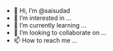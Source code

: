 - 👋 Hi, I’m @saisudad
- 👀 I’m interested in ...
- 🌱 I’m currently learning ...
- 💞️ I’m looking to collaborate on ...
- 📫 How to reach me ...

<!---
saisudad/saisudad is a ✨ special ✨ repository because its `README.md` (this file) appears on your GitHub profile.
You can click the Preview link to take a look at your changes.
--->

